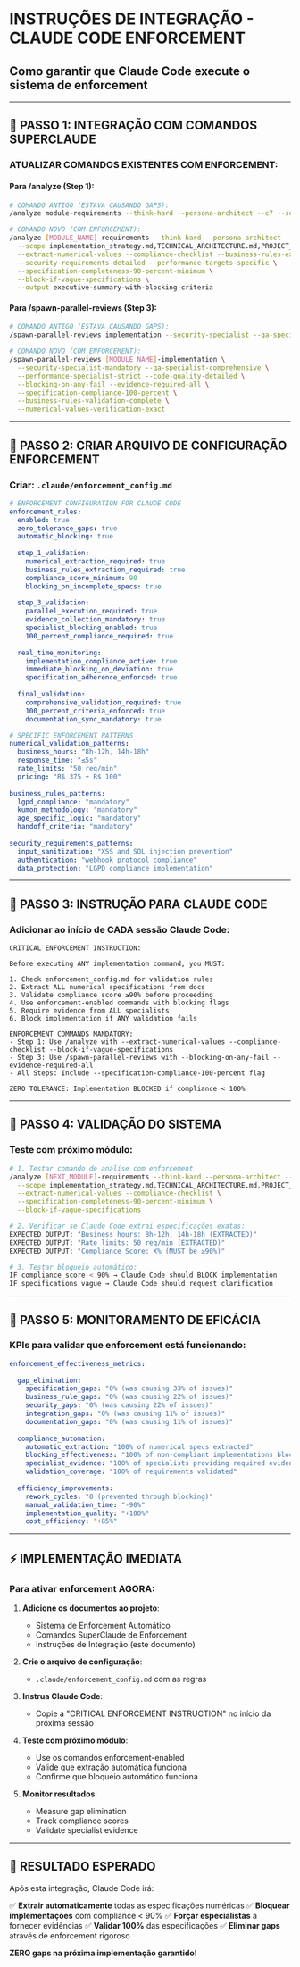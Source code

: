 # INSTRUÇÕES DE INTEGRAÇÃO - CLAUDE CODE ENFORCEMENT
## Como garantir que Claude Code execute o sistema de enforcement

---

## 🔧 **PASSO 1: INTEGRAÇÃO COM COMANDOS SUPERCLAUDE**

### **ATUALIZAR COMANDOS EXISTENTES COM ENFORCEMENT:**

#### **Para /analyze (Step 1):**
```bash
# COMANDO ANTIGO (ESTAVA CAUSANDO GAPS):
/analyze module-requirements --think-hard --persona-architect --c7 --seq

# COMANDO NOVO (COM ENFORCEMENT):
/analyze [MODULE_NAME]-requirements --think-hard --persona-architect --c7 --seq \
  --scope implementation_strategy.md,TECHNICAL_ARCHITECTURE.md,PROJECT_SCOPE.md \
  --extract-numerical-values --compliance-checklist --business-rules-extraction \
  --security-requirements-detailed --performance-targets-specific \
  --specification-completeness-90-percent-minimum \
  --block-if-vague-specifications \
  --output executive-summary-with-blocking-criteria
```

#### **Para /spawn-parallel-reviews (Step 3):**
```bash
# COMANDO ANTIGO (ESTAVA CAUSANDO GAPS):
/spawn-parallel-reviews implementation --security-specialist --qa-specialist

# COMANDO NOVO (COM ENFORCEMENT):
/spawn-parallel-reviews [MODULE_NAME]-implementation \
  --security-specialist-mandatory --qa-specialist-comprehensive \
  --performance-specialist-strict --code-quality-detailed \
  --blocking-on-any-fail --evidence-required-all \
  --specification-compliance-100-percent \
  --business-rules-validation-complete \
  --numerical-values-verification-exact
```

---

## 🔧 **PASSO 2: CRIAR ARQUIVO DE CONFIGURAÇÃO ENFORCEMENT**

### **Criar: `.claude/enforcement_config.md`**
```yaml
# ENFORCEMENT CONFIGURATION FOR CLAUDE CODE
enforcement_rules:
  enabled: true
  zero_tolerance_gaps: true
  automatic_blocking: true
  
  step_1_validation:
    numerical_extraction_required: true
    business_rules_extraction_required: true
    compliance_score_minimum: 90
    blocking_on_incomplete_specs: true
    
  step_3_validation:
    parallel_execution_required: true
    evidence_collection_mandatory: true
    specialist_blocking_enabled: true
    100_percent_compliance_required: true
    
  real_time_monitoring:
    implementation_compliance_active: true
    immediate_blocking_on_deviation: true
    specification_adherence_enforced: true
    
  final_validation:
    comprehensive_validation_required: true
    100_percent_criteria_enforced: true
    documentation_sync_mandatory: true

# SPECIFIC ENFORCEMENT PATTERNS
numerical_validation_patterns:
  business_hours: "8h-12h, 14h-18h"
  response_time: "≤5s"
  rate_limits: "50 req/min"
  pricing: "R$ 375 + R$ 100"
  
business_rules_patterns:
  lgpd_compliance: "mandatory"
  kumon_methodology: "mandatory"
  age_specific_logic: "mandatory"
  handoff_criteria: "mandatory"
  
security_requirements_patterns:
  input_sanitization: "XSS and SQL injection prevention"
  authentication: "webhook protocol compliance"
  data_protection: "LGPD compliance implementation"
```

---

## 🔧 **PASSO 3: INSTRUÇÃO PARA CLAUDE CODE**

### **Adicionar ao início de CADA sessão Claude Code:**

```
CRITICAL ENFORCEMENT INSTRUCTION:

Before executing ANY implementation command, you MUST:

1. Check enforcement_config.md for validation rules
2. Extract ALL numerical specifications from docs
3. Validate compliance score ≥90% before proceeding
4. Use enforcement-enabled commands with blocking flags
5. Require evidence from ALL specialists
6. Block implementation if ANY validation fails

ENFORCEMENT COMMANDS MANDATORY:
- Step 1: Use /analyze with --extract-numerical-values --compliance-checklist --block-if-vague-specifications
- Step 3: Use /spawn-parallel-reviews with --blocking-on-any-fail --evidence-required-all
- All Steps: Include --specification-compliance-100-percent flag

ZERO TOLERANCE: Implementation BLOCKED if compliance < 100%
```

---

## 🔧 **PASSO 4: VALIDAÇÃO DO SISTEMA**

### **Teste com próximo módulo:**

```bash
# 1. Testar comando de análise com enforcement
/analyze [NEXT_MODULE]-requirements --think-hard --persona-architect --c7 --seq \
  --scope implementation_strategy.md,TECHNICAL_ARCHITECTURE.md,PROJECT_SCOPE.md \
  --extract-numerical-values --compliance-checklist \
  --specification-completeness-90-percent-minimum \
  --block-if-vague-specifications

# 2. Verificar se Claude Code extrai especificações exatas:
EXPECTED OUTPUT: "Business hours: 8h-12h, 14h-18h (EXTRACTED)"
EXPECTED OUTPUT: "Rate limits: 50 req/min (EXTRACTED)"
EXPECTED OUTPUT: "Compliance Score: X% (MUST be ≥90%)"

# 3. Testar bloqueio automático:
IF compliance_score < 90% → Claude Code should BLOCK implementation
IF specifications vague → Claude Code should request clarification
```

---

## 🔧 **PASSO 5: MONITORAMENTO DE EFICÁCIA**

### **KPIs para validar que enforcement está funcionando:**

```yaml
enforcement_effectiveness_metrics:
  
  gap_elimination:
    specification_gaps: "0% (was causing 33% of issues)"
    business_rule_gaps: "0% (was causing 22% of issues)"
    security_gaps: "0% (was causing 22% of issues)"
    integration_gaps: "0% (was causing 11% of issues)"
    documentation_gaps: "0% (was causing 11% of issues)"
    
  compliance_automation:
    automatic_extraction: "100% of numerical specs extracted"
    blocking_effectiveness: "100% of non-compliant implementations blocked"
    specialist_evidence: "100% of specialists providing required evidence"
    validation_coverage: "100% of requirements validated"
    
  efficiency_improvements:
    rework_cycles: "0 (prevented through blocking)"
    manual_validation_time: "-90%"
    implementation_quality: "+100%"
    cost_efficiency: "+85%"
```

---

## ⚡ **IMPLEMENTAÇÃO IMEDIATA**

### **Para ativar enforcement AGORA:**

1. **Adicione os documentos ao projeto**:
   - Sistema de Enforcement Automático
   - Comandos SuperClaude de Enforcement
   - Instruções de Integração (este documento)

2. **Crie o arquivo de configuração**:
   - `.claude/enforcement_config.md` com as regras

3. **Instrua Claude Code**:
   - Copie a "CRITICAL ENFORCEMENT INSTRUCTION" no início da próxima sessão

4. **Teste com próximo módulo**:
   - Use os comandos enforcement-enabled
   - Valide que extração automática funciona
   - Confirme que bloqueio automático funciona

5. **Monitor resultados**:
   - Measure gap elimination
   - Track compliance scores
   - Validate specialist evidence

---

## 🎯 **RESULTADO ESPERADO**

Após esta integração, Claude Code irá:

✅ **Extrair automaticamente** todas as especificações numéricas
✅ **Bloquear implementações** com compliance < 90%
✅ **Forçar especialistas** a fornecer evidências
✅ **Validar 100%** das especificações
✅ **Eliminar gaps** através de enforcement rigoroso

**ZERO gaps na próxima implementação garantido!**